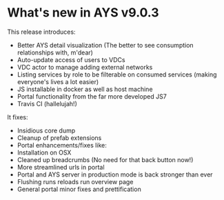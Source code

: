 # What's new in AYS v9.0.3

This release introduces:

- Better AYS detail visualization (The better to see consumption relationships with, m'dear)
- Auto-update access of users to VDCs
- VDC actor to manage adding external networks
- Listing services by role to be filterable on consumed services (making everyone's lives a lot easier)
- JS installable in docker as well as host machine
- Portal functionality from the far more developed JS7
- Travis CI (hallelujah!)


It fixes:

- Insidious core dump
- Cleanup of prefab extensions
- Portal enhancements/fixes like:
- Installation on OSX
- Cleaned up breadcrumbs (No need for that back button now!)
- More streamlined urls in portal
- Portal and AYS server in production mode is back stronger than ever
- Flushing runs reloads run overview page
- General portal minor fixes and prettification

